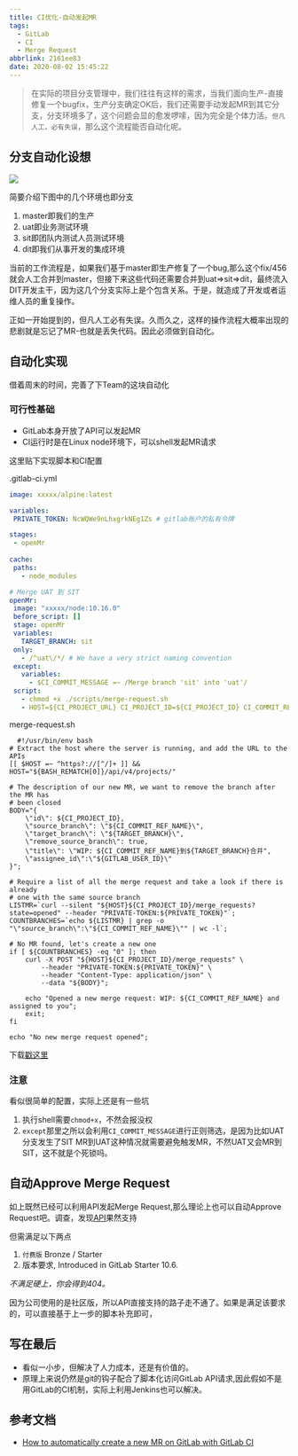 ```yaml
---
title: CI优化-自动发起MR
tags:
  - GitLab
  - CI
  - Merge Request
abbrlink: 2161ee83
date: 2020-08-02 15:45:22
---
```

> 在实际的项目分支管理中，我们往往有这样的需求，当我们面向生产-直接修复一个bugfix，生产分支确定OK后，我们还需要手动发起MR到其它分支，分支环境多了，这个问题会显的愈发啰嗦，因为完全是个体力活。`但凡人工，必有失误`，那么这个流程能否自动化呢。

## 分支自动化设想

![](https://static.1991421.cn/2020/2020-08-02-154614.jpeg)

简要介绍下图中的几个环境也即分支

1. master即我们的生产
2. uat即业务测试环境
3. sit即团队内测试人员测试环境
4. dit即我们从事开发的集成环境


当前的工作流程是，如果我们基于master即生产修复了一个bug,那么这个fix/456就会人工合并到master，但接下来这些代码还需要合并到uat=>sit=>dit，最终流入DIT开发主干，因为这几个分支实际上是个包含关系。于是，就造成了开发或者运维人员的重复操作。


正如一开始提到的，但凡人工必有失误。久而久之，这样的操作流程大概率出现的悲剧就是忘记了MR-也就是丢失代码。因此必须做到自动化。


## 自动化实现

借着周末的时间，完善了下Team的这块自动化

### 可行性基础
- GitLab本身开放了API可以发起MR
- CI运行时是在Linux node环境下，可以shell发起MR请求


这里贴下实现脚本和CI配置

.gitlab-ci.yml

 ```yml
 image: xxxxx/alpine:latest

variables:
  PRIVATE_TOKEN: NcWQWe9nLhxgrkNEg1Zs # gitlab账户的私有令牌

stages:
  - openMr
  
cache:
  paths:
    - node_modules

# Merge UAT 到 SIT
openMr:
  image: "xxxxx/node:10.16.0"
  before_script: [] 
  stage: openMr
  variables:
    TARGET_BRANCH: sit
  only:
    - /^uat\/*/ # We have a very strict naming convention
  except:
    variables:
      - $CI_COMMIT_MESSAGE =~ /Merge branch 'sit' into 'uat'/
  script:
    - chmod +x ./scripts/merge-request.sh
    - HOST=${CI_PROJECT_URL} CI_PROJECT_ID=${CI_PROJECT_ID} CI_COMMIT_REF_NAME=${CI_COMMIT_REF_NAME} GITLAB_USER_ID=${GITLAB_USER_ID} PRIVATE_TOKEN=${PRIVATE_TOKEN} TARGET_BRANCH=${TARGET_BRANCH} ./scripts/merge-request.sh 

 ```
 
 
 merge-request.sh
 
```shell
  #!/usr/bin/env bash
# Extract the host where the server is running, and add the URL to the APIs
[[ $HOST =~ ^https?://[^/]+ ]] && HOST="${BASH_REMATCH[0]}/api/v4/projects/"

# The description of our new MR, we want to remove the branch after the MR has
# been closed
BODY="{
    \"id\": ${CI_PROJECT_ID},
    \"source_branch\": \"${CI_COMMIT_REF_NAME}\",
    \"target_branch\": \"${TARGET_BRANCH}\",
    \"remove_source_branch\": true,
    \"title\": \"WIP: ${CI_COMMIT_REF_NAME}到${TARGET_BRANCH}合并",
    \"assignee_id\":\"${GITLAB_USER_ID}\"
}";

# Require a list of all the merge request and take a look if there is already
# one with the same source branch
LISTMR=`curl --silent "${HOST}${CI_PROJECT_ID}/merge_requests?state=opened" --header "PRIVATE-TOKEN:${PRIVATE_TOKEN}"`;
COUNTBRANCHES=`echo ${LISTMR} | grep -o "\"source_branch\":\"${CI_COMMIT_REF_NAME}\"" | wc -l`;

# No MR found, let's create a new one
if [ ${COUNTBRANCHES} -eq "0" ]; then
    curl -X POST "${HOST}${CI_PROJECT_ID}/merge_requests" \
        --header "PRIVATE-TOKEN:${PRIVATE_TOKEN}" \
        --header "Content-Type: application/json" \
        --data "${BODY}";

    echo "Opened a new merge request: WIP: ${CI_COMMIT_REF_NAME} and assigned to you";
    exit;
fi

echo "No new merge request opened";

```
 
下载[戳这里 ](https://gist.github.com/alanhg/19a9483222bb309a62776901f0493b57)
  
### 注意
 看似很简单的配置，实际上还是有一些坑
 
 1. 执行shell需要`chmod+x`，不然会报没权
 2. `except`那里之所以会利用`CI_COMMIT_MESSAGE`进行正则筛选，是因为比如UAT分支发生了SIT MR到UAT这种情况就需要避免触发MR，不然UAT又会MR到SIT，这不就是个死锁吗。


## 自动Approve Merge Request
如上既然已经可以利用API发起Merge Request,那么理论上也可以自动Approve Request吧。调查，发现[API](https://docs.gitlab.com/ee/api/merge_request_approvals.html#approve-merge-request)果然支持

但需满足以下两点

1.  `付费版` Bronze / Starter
2. 版本要求, Introduced in GitLab Starter 10.6.

_不满足硬上，你会得到404。_

因为公司使用的是社区版，所以API直接支持的路子走不通了。如果是满足该要求的，可以直接基于上一步的脚本补充即可，

## 写在最后

- 看似一小步，但解决了人力成本，还是有价值的。
- 原理上来说仍然是git的钩子配合了脚本化访问GitLab API请求,因此假如不是用GitLab的CI机制，实际上利用Jenkins也可以解决。


## 参考文档
- [How to automatically create a new MR on GitLab with GitLab CI](https://about.gitlab.com/blog/2017/09/05/how-to-automatically-create-a-new-mr-on-gitlab-with-gitlab-ci/)